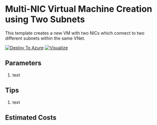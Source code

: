 # Multi-NIC Virtual Machine Creation using Two Subnets
This template creates a new VM with two NICs which connect to two different subnets within the same VNet.

[![Deploy To Azure](https://raw.githubusercontent.com/icebrian/azure-mbcp-ss-template/master/deploytoazure.svg?token=AACPXX7ARO4BQ5TQCZJACLS7LDT7U)](https://portal.azure.com/#create/Microsoft.Template/uri/https%3A%2F%2Fraw.githubusercontent.com%2Ficebrian%2Fazure-mbcp-ss-template%2Fmaster%2Ftemplate1%2Fazuredeploy.json%3Ftoken%3DAACPXX2GYPZIT7NGMWCIO227LDUEM)
[![Visualize](https://raw.githubusercontent.com/icebrian/azure-mbcp-ss-template/master/visualizebutton.svg?token=AACPXXYEALH2BIU2GYEPV4K7LDUA4)](http://armviz.io/#/?load=https%3A%2F%2Fraw.githubusercontent.com%2Ficebrian%2Fazure-mbcp-ss-template%2Fmaster%2Ftemplate1%2Fazuredeploy.json%3Ftoken%3DAACPXX2GYPZIT7NGMWCIO227LDUEM)

## Parameters

1. text

## Tips

1. text

## Estimated Costs


